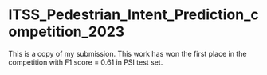 # ITSS_Pedestrian_Intent_Prediction_competition_2023
This is a copy of my submission. This work has won the first place in the competition with F1 score = 0.61 in PSI test set.
